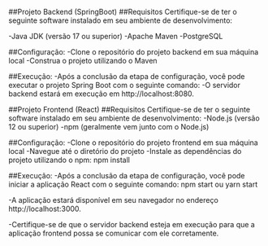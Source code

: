 ##Projeto Backend (SpringBoot)
##Requisitos
Certifique-se de ter o seguinte software instalado em seu ambiente de desenvolvimento:

-Java JDK (versão 17 ou superior)
-Apache Maven
-PostgreSQL

##Configuração:
-Clone o repositório do projeto backend em sua máquina local
-Construa o projeto utilizando o Maven

##Execução:
-Após a conclusão da etapa de configuração, você pode executar o projeto Spring Boot com o seguinte comando:
-O servidor backend estará em execução em http://localhost:8080.

##Projeto Frontend (React)
##Requisitos
Certifique-se de ter o seguinte software instalado em seu ambiente de desenvolvimento:
-Node.js (versão 12 ou superior)
-npm (geralmente vem junto com o Node.js)

##Configuração:
-Clone o repositório do projeto frontend em sua máquina local
-Navegue até o diretório do projeto
-Instale as dependências do projeto utilizando o npm:
npm install

##Execução:
-Após a conclusão da etapa de configuração, você pode iniciar a aplicação React com o seguinte comando:
npm start ou yarn start

-A aplicação estará disponível em seu navegador no endereço http://localhost:3000.

-Certifique-se de que o servidor backend esteja em execução para que a aplicação frontend possa se comunicar com ele corretamente.
